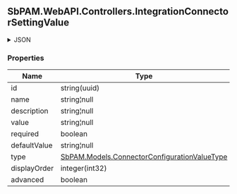 
<h2 id="tocS_SbPAM.WebAPI.Controllers.IntegrationConnectorSettingValue">SbPAM.WebAPI.Controllers.IntegrationConnectorSettingValue</h2>

<a id="schemasbpam.webapi.controllers.integrationconnectorsettingvalue"></a>
<a id="schema_SbPAM.WebAPI.Controllers.IntegrationConnectorSettingValue"></a>
<a id="tocSsbpam.webapi.controllers.integrationconnectorsettingvalue"></a>
<a id="tocssbpam.webapi.controllers.integrationconnectorsettingvalue"></a>

<details><summary>JSON</summary>


```json
{
  "id": "497f6eca-6276-4993-bfeb-53cbbbba6f08",
  "name": "string",
  "description": "string",
  "value": "string",
  "required": true,
  "defaultValue": "string",
  "type": "Uri",
  "displayOrder": 0,
  "advanced": true
}

```


</details>

### Properties

|Name|Type|Required|Restrictions|Description|
|---|---|---|---|---|
|id|string(uuid)|false|none|none|
|name|string¦null|false|none|none|
|description|string¦null|false|none|none|
|value|string¦null|false|none|none|
|required|boolean|false|none|none|
|defaultValue|string¦null|false|none|none|
|type|[SbPAM.Models.ConnectorConfigurationValueType](../Models/sbpam.models.connectorconfigurationvaluetype.md)|false|none|none|
|displayOrder|integer(int32)|false|none|none|
|advanced|boolean|false|none|none|


